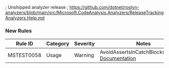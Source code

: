 ; Unshipped analyzer release
; https://github.com/dotnet/roslyn-analyzers/blob/main/src/Microsoft.CodeAnalysis.Analyzers/ReleaseTrackingAnalyzers.Help.md

### New Rules

Rule ID | Category | Severity | Notes
--------|----------|----------|-------
MSTEST0058 | Usage | Warning | AvoidAssertsInCatchBlocksAnalyzer, [Documentation](https://learn.microsoft.com/dotnet/core/testing/mstest-analyzers/mstest0058)
